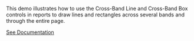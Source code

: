 This demo illustrates how to use the Cross-Band Line and Cross-Band Box controls in reports to draw lines and rectangles across several bands and through the entire page.

<a href="https://docs.devexpress.com/XtraReports/9708/detailed-guide-to-devexpress-reporting/use-report-controls/draw-lines-and-shapes/draw-cross-band-lines-and-boxes" target="_blank">See Documentation</a>